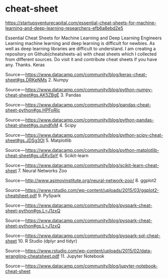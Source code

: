 # cheat-sheet
https://startupsventurecapital.com/essential-cheat-sheets-for-machine-learning-and-deep-learning-researchers-efb6a8ebd2e5


Essential Cheat Sheets for Machine Learning and Deep Learning Engineers
Learning machine learning and deep learning is difficult for newbies. As well as deep learning libraries are difficult to understand. I am creating a repository on Github(cheatsheets-ai) with cheat sheets which I collected from different sources. Do visit it and contribute cheat sheets if you have any. Thanks.
Keras

Source — https://www.datacamp.com/community/blog/keras-cheat-sheet#gs.DRKeNMs
2. Numpy

Source — https://www.datacamp.com/community/blog/python-numpy-cheat-sheet#gs.AK5ZBgE
3. Pandas


Source — https://www.datacamp.com/community/blog/pandas-cheat-sheet-python#gs.HPFoRIc

Source — https://www.datacamp.com/community/blog/python-pandas-cheat-sheet#gs.oundfxM
4. Scipy

Source — https://www.datacamp.com/community/blog/python-scipy-cheat-sheet#gs.JDSg3OI
5. Matplotlib

Source — https://www.datacamp.com/community/blog/python-matplotlib-cheat-sheet#gs.uEKySpY
6. Scikit-learn

Source — https://www.datacamp.com/community/blog/scikit-learn-cheat-sheet
7. Neural Networks Zoo

Source — http://www.asimovinstitute.org/neural-network-zoo/
8. ggplot2


Source — https://www.rstudio.com/wp-content/uploads/2015/03/ggplot2-cheatsheet.pdf
9. PySpark

Source — https://www.datacamp.com/community/blog/pyspark-cheat-sheet-python#gs.L=J1zxQ

Source — https://www.datacamp.com/community/blog/pyspark-cheat-sheet-python#gs.L=J1zxQ

Source — https://www.datacamp.com/community/blog/pyspark-sql-cheat-sheet
10. R Studio (dplyr and tidyr)


Source — https://www.rstudio.com/wp-content/uploads/2015/02/data-wrangling-cheatsheet.pdf
11. Jupyter Notebook

Source — https://www.datacamp.com/community/blog/jupyter-notebook-cheat-sheet
